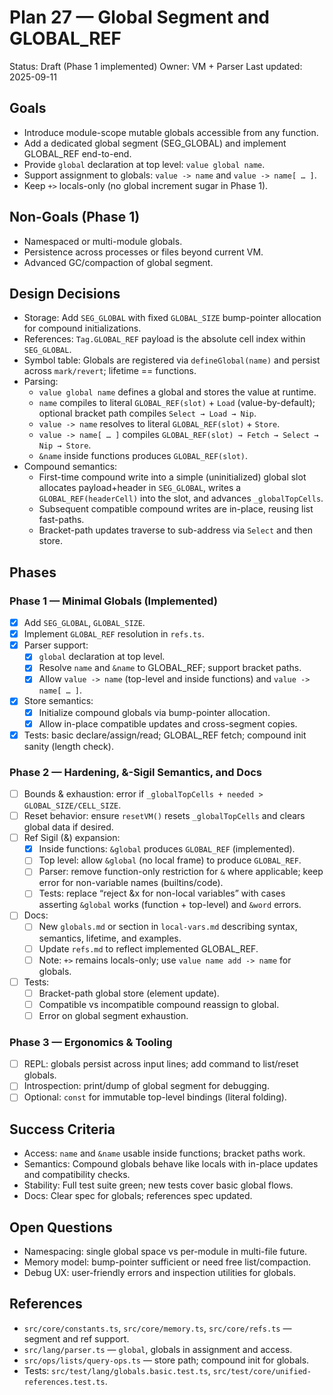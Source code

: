 # Plan 27 — Global Segment and GLOBAL_REF

Status: Draft (Phase 1 implemented)
Owner: VM + Parser
Last updated: 2025-09-11

## Goals
- Introduce module-scope mutable globals accessible from any function.
- Add a dedicated global segment (SEG_GLOBAL) and implement GLOBAL_REF end-to-end.
- Provide `global` declaration at top level: `value global name`.
- Support assignment to globals: `value -> name` and `value -> name[ … ]`.
- Keep `+>` locals-only (no global increment sugar in Phase 1).

## Non-Goals (Phase 1)
- Namespaced or multi-module globals.
- Persistence across processes or files beyond current VM.
- Advanced GC/compaction of global segment.

## Design Decisions
- Storage: Add `SEG_GLOBAL` with fixed `GLOBAL_SIZE` bump-pointer allocation for compound initializations.
- References: `Tag.GLOBAL_REF` payload is the absolute cell index within `SEG_GLOBAL`.
- Symbol table: Globals are registered via `defineGlobal(name)` and persist across `mark/revert`; lifetime == functions.
- Parsing:
  - `value global name` defines a global and stores the value at runtime.
  - `name` compiles to literal `GLOBAL_REF(slot)` + `Load` (value-by-default); optional bracket path compiles `Select → Load → Nip`.
  - `value -> name` resolves to literal `GLOBAL_REF(slot)` + `Store`.
  - `value -> name[ … ]` compiles `GLOBAL_REF(slot) → Fetch → Select → Nip → Store`.
  - `&name` inside functions produces `GLOBAL_REF(slot)`.
- Compound semantics:
  - First-time compound write into a simple (uninitialized) global slot allocates payload+header in `SEG_GLOBAL`, writes a `GLOBAL_REF(headerCell)` into the slot, and advances `_globalTopCells`.
  - Subsequent compatible compound writes are in-place, reusing list fast-paths.
  - Bracket-path updates traverse to sub-address via `Select` and then store.

## Phases

### Phase 1 — Minimal Globals (Implemented)
- [x] Add `SEG_GLOBAL`, `GLOBAL_SIZE`.
- [x] Implement `GLOBAL_REF` resolution in `refs.ts`.
- [x] Parser support:
  - [x] `global` declaration at top level.
  - [x] Resolve `name` and `&name` to GLOBAL_REF; support bracket paths.
  - [x] Allow `value -> name` (top-level and inside functions) and `value -> name[ … ]`.
- [x] Store semantics:
  - [x] Initialize compound globals via bump-pointer allocation.
  - [x] Allow in-place compatible updates and cross-segment copies.
- [x] Tests: basic declare/assign/read; GLOBAL_REF fetch; compound init sanity (length check).

### Phase 2 — Hardening, &-Sigil Semantics, and Docs
- [ ] Bounds & exhaustion: error if `_globalTopCells + needed > GLOBAL_SIZE/CELL_SIZE`.
- [ ] Reset behavior: ensure `resetVM()` resets `_globalTopCells` and clears global data if desired.
- [ ] Ref Sigil (&) expansion:
  - [x] Inside functions: `&global` produces `GLOBAL_REF` (implemented).
  - [ ] Top level: allow `&global` (no local frame) to produce `GLOBAL_REF`.
  - [ ] Parser: remove function-only restriction for `&` where applicable; keep error for non-variable names (builtins/code).
  - [ ] Tests: replace “reject &x for non-local variables” with cases asserting `&global` works (function + top-level) and `&word` errors.
- [ ] Docs:
  - [ ] New `globals.md` or section in `local-vars.md` describing syntax, semantics, lifetime, and examples.
  - [ ] Update `refs.md` to reflect implemented GLOBAL_REF.
  - [ ] Note: `+>` remains locals-only; use `value name add -> name` for globals.
- [ ] Tests:
  - [ ] Bracket-path global store (element update).
  - [ ] Compatible vs incompatible compound reassign to global.
  - [ ] Error on global segment exhaustion.

### Phase 3 — Ergonomics & Tooling
- [ ] REPL: globals persist across input lines; add command to list/reset globals.
- [ ] Introspection: print/dump of global segment for debugging.
- [ ] Optional: `const` for immutable top-level bindings (literal folding).

## Success Criteria
- Access: `name` and `&name` usable inside functions; bracket paths work.
- Semantics: Compound globals behave like locals with in-place updates and compatibility checks.
- Stability: Full test suite green; new tests cover basic global flows.
- Docs: Clear spec for globals; references spec updated.

## Open Questions
- Namespacing: single global space vs per-module in multi-file future.
- Memory model: bump-pointer sufficient or need free list/compaction.
- Debug UX: user-friendly errors and inspection utilities for globals.

## References
- `src/core/constants.ts`, `src/core/memory.ts`, `src/core/refs.ts` — segment and ref support.
- `src/lang/parser.ts` — `global`, globals in assignment and access.
- `src/ops/lists/query-ops.ts` — store path; compound init for globals.
- Tests: `src/test/lang/globals.basic.test.ts`, `src/test/core/unified-references.test.ts`.
